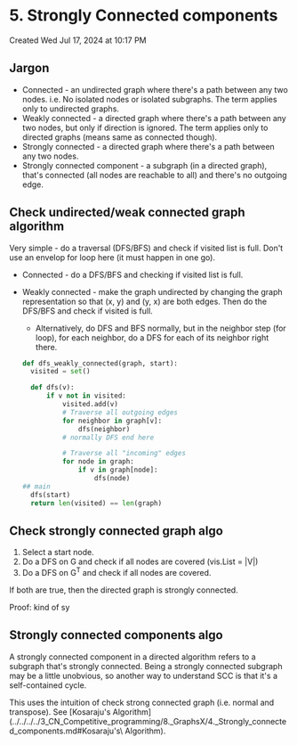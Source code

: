 # 5. Strongly Connected components
Created Wed Jul 17, 2024 at 10:17 PM

## Jargon

- Connected - an undirected graph where there's a path between any two nodes. i.e. No isolated nodes or isolated subgraphs. The term applies only to undirected graphs.
- Weakly connected - a directed graph where there's a path between any two nodes, but only if direction is ignored. The term applies only to directed graphs (means same as connected though).
- Strongly connected - a directed graph where there's a path between any two nodes.
- Strongly connected component - a subgraph (in a directed graph), that's connected (all nodes are reachable to all) and there's no outgoing edge.

## Check undirected/weak connected graph algorithm
Very simple - do a traversal (DFS/BFS) and check if visited list is full. Don't use an envelop for loop here (it must happen in one go).

- Connected - do a DFS/BFS and checking if visited list is full.
- Weakly connected - make the graph undirected by changing the graph representation so that (x, y) and (y, x) are both edges. Then do the DFS/BFS and check if visited is full.
	- Alternatively, do DFS and BFS normally, but in the neighbor step (for loop), for each neighbor, do a DFS for each of its neighbor right there.

  ```py
  def dfs_weakly_connected(graph, start):
    visited = set()

    def dfs(v):
        if v not in visited:
            visited.add(v)
            # Traverse all outgoing edges
            for neighbor in graph[v]:
                dfs(neighbor)
            # normally DFS end here

            # Traverse all "incoming" edges
            for node in graph:
                if v in graph[node]:
                    dfs(node)
  ## main
    dfs(start)
    return len(visited) == len(graph)
  ```


## Check strongly connected graph algo
1. Select a start node.
2. Do a DFS on G and check if all nodes are covered (vis.List = |V|)
3. Do a DFS on G<sup>T</sup> and check if all nodes are covered.

If both are true, then the directed graph is strongly connected.

Proof: kind of sy

## Strongly connected components algo
A strongly connected component in a directed algorithm refers to a subgraph that's strongly connected.
Being a strongly connected subgraph may be a little unobvious, so another way to understand SCC is that it's a self-contained cycle.

This uses the intuition of check strong connected graph (i.e. normal and transpose).
See [Kosaraju's Algorithm](../../../../3_CN_Competitive_programming/8._GraphsX/4._Strongly_connected_components.md#Kosaraju's\ Algorithm).
